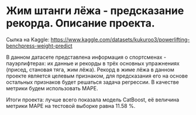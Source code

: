 # Жим штанги лёжа - предсказание рекорда. Описание проекта.

Сылка на Kaggle: https://www.kaggle.com/datasets/kukuroo3/powerlifting-benchpress-weight-predict

В данном датасете представлена информация о спортсменах - пауэрлифтерах: их данные и рекорды в трёх основных упражнениях (присед, становая тяга, жим лёжа). Рекорд в жиме лёжа в данном проекте является целевым признаком, для предсказания его на основе остальных признаков будет решаться задача регрессии. В качестве метрики будем использовать MAPE.

Итоги проекта: лучше всего показала модель CatBoost, её величина метрики MAPE на тестовой выборке равна 11.58 %.
